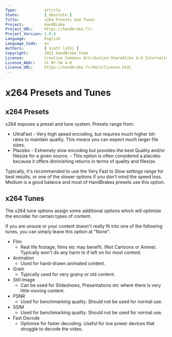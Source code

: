 ```yaml
---
Type:            article
State:           [ obsolete ]
Title:           x264 Presets and Tunes
Project:         HandBrake
Project_URL:     https://handbrake.fr/
Project_Version: 1.0.0
Language:        English
Language_Code:   en
Authors:         [ Scott (s55) ]
Copyright:       2021 HandBrake Team
License:         Creative Commons Attribution-ShareAlike 4.0 International
License_Abbr:    CC BY-SA 4.0
License_URL:     https://handbrake.fr/docs/license.html
---
```


x264 Presets and Tunes
======================

## x264 Presets

x264 exposes a preset and tune system. Presets range from:

-   UltraFast - Very high speed encoding, but requires much higher bit-rates to
    maintain quality. This means you can expect much larger file sizes.
-   Placebo - Extremely slow encoding but provides the best Quality and/or
    filesize for a given source. - This option is often considered a placebo
    because it offers diminishing returns in terms of quality and filesize.

Typically, it's recommended to use the Very Fast to Slow settings range for best
results, or one of the slower options if you don't mind the speed loss. Medium
is a good balance and most of HandBrakes presets use this option.

## x264 Tunes

The x264 tune options assign some additional options which will optimize the
encoder for certain types of content.

If you are unsure or your content doesn't really fit into one of the following
tunes, you can simply leave this option at "None".

-   Film
    -   Real life footage, films etc may benefit. (Not Cartoons or Anime).
        Typically won't do any harm to if left on for most content.
-   Animation
    -   Used for hand-drawn animated content.
-   Grain
    -   Typically used for very grainy or old content.
-   Still Image
    -   Can be used for Slideshows, Presentations etc where there is very little
        moving content.
-   PSNR
    -   Used for benchmarking quality. Should not be used for normal use.
-   SSIM
    -   Used for benchmarking quality. Should not be used for normal use.
-   Fast Decode
    -   Optimise for faster decoding. Useful for low power devices that struggle
        to decode the video.
